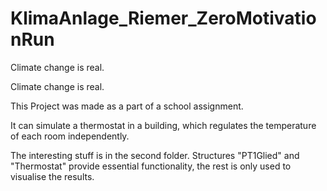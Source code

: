 # KlimaAnlage_Riemer_ZeroMotivationRun
Climate change is real.

Climate change is real.

This Project was made as a part of a school assignment.

It can simulate a thermostat in a building, which regulates the temperature of each room independently. 

The interesting stuff is in the second folder. Structures "PT1Glied" and "Thermostat" provide essential functionality, 
the rest is only used to visualise the results.

